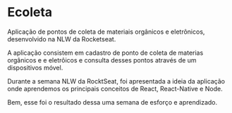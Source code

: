 # Ecoleta
Aplicação de pontos de coleta de materiais orgânicos e eletrônicos, desenvolvido na NLW da Rocketseat.

A aplicação consistem em cadastro de ponto de coleta de materias orgânicos e e eletrôicos e consulta desses pontos através de um dispositivos móvel.

Durante a semana NLW da RocktSeat, foi apresentada a ideia da aplicação onde aprendemos os principais conceitos de React, React-Native e Node.

Bem, esse foi o resultado dessa uma semana de esforço e aprendizado.
